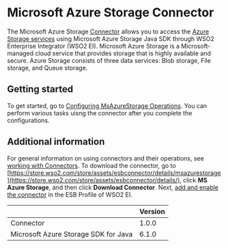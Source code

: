 # Microsoft Azure Storage Connector

The Microsoft Azure Storage [Connector](https://docs.wso2.com/display/EI611/Working+with+Connectors) allows you to access the [Azure Storage services](https://azure.microsoft.com/en-us/services/storage/) using Microsoft Azure Storage Java SDK through WSO2 Enterprise Integrator (WSO2 EI). Microsoft Azure Storage is a Microsoft-managed cloud service that provides storage that is highly available and secure. Azure Storage consists of three data services: Blob storage, File storage, and Queue storage.

## Getting started
To get started, go to [Configuring MsAzureStorage Operations](config.md). You can perform various tasks uisng the connector after you complete the configurations.

## Additional information
For general information on using connectors and their operations, see [working with Connectors](https://docs.wso2.com/display/EI611/Working+with+Connectors). To download the connector, go to [https://store.wso2.com/store/assets/esbconnector/details/msazurestorage](https://store.wso2.com/store/assets/esbconnector/details/), click **MS Azure Storage**, and then click **Download Connector**. Next, [add and enable the connector](https://docs.wso2.com/display/EI611/Working+with+Connectors+via+the+Management+Console) in the ESB Profile of WSO2 EI.

| | Version |
| ------------- |-------------|
| Connector    | 1.0.0 |
| Microsoft Azure Storage SDK for Java  |   6.1.0 |
